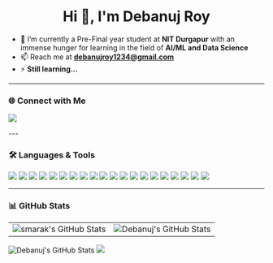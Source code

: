 <h1 align="center">Hi 👋, I'm Debanuj Roy</h1>

- 🌱 I’m currently a Pre-Final year student at **NIT Durgapur** with an immense hunger for learning in the field of **AI/ML and Data Science**
- 📫 Reach me at **debanujroy1234@gmail.com**
- ⚡ **Still learning...**

---
### 🌐 Connect with Me
<p>
  <a href="https://www.linkedin.com/in/debanuj-roy-b3709b275" target="_blank"><img src="https://img.shields.io/badge/LinkedIn-0077B5?style=for-the-badge&logo=linkedin&logoColor=white"></a>
</p>
---

### 🛠 Languages & Tools
<p>
  <img src="https://img.shields.io/badge/Python-3776AB?style=for-the-badge&logo=python&logoColor=white">
  <img src="https://img.shields.io/badge/Streamlit-FF4B4B?style=for-the-badge&logo=streamlit&logoColor=white">
  <img src="https://img.shields.io/badge/Numpy-013243?style=for-the-badge&logo=numpy&logoColor=white">
  <img src="https://img.shields.io/badge/Pandas-150458?style=for-the-badge&logo=pandas&logoColor=white">
  <img src="https://img.shields.io/badge/Matplotlib-%23ffffff.svg?style=for-the-badge&logo=Matplotlib&logoColor=black">
  <img src="https://img.shields.io/badge/PyTorch-%23EE4C2C.svg?style=for-the-badge&logo=PyTorch&logoColor=white">
  <img src="https://img.shields.io/badge/scikit--learn-%23F7931E.svg?style=for-the-badge&logo=scikit-learn&logoColor=white">
  <img src="https://img.shields.io/badge/TensorFlow-%23FF6F00.svg?style=for-the-badge&logo=TensorFlow&logoColor=white">
  <img src="https://img.shields.io/badge/FastAPI-005571?style=for-the-badge&logo=fastapi">
  <img src="https://img.shields.io/badge/mysql-4479A1.svg?style=for-the-badge&logo=mysql&logoColor=white">
  <img src="https://img.shields.io/badge/power_bi-F2C811?style=for-the-badge&logo=powerbi&logoColor=black">
  <img src="https://img.shields.io/badge/-selenium-%43B02A?style=for-the-badge&logo=selenium&logoColor=white">
  <img src="https://img.shields.io/badge/C++-00599C?style=for-the-badge&logo=cplusplus&logoColor=white">
  <img src="https://img.shields.io/badge/mediapipe-0097A7.svg?style=for-the-badge&logo=mediapipe&logoColor=white">
  <img src="https://img.shields.io/badge/opencv-%23white.svg?style=for-the-badge&logo=opencv&logoColor=white">
  <img src="https://img.shields.io/badge/c-%2300599C.svg?style=for-the-badge&logo=c&logoColor=white">
  <img src="https://img.shields.io/badge/html5-%23E34F26.svg?style=for-the-badge&logo=html5&logoColor=white">
  <img src="https://img.shields.io/badge/git-F05032?style=for-the-badge&logo=git&logoColor=white">
  <img src="https://img.shields.io/badge/LangChain-green?logo=langchain&logoColor=white&style=for-the-badge">
  <img src="https://img.shields.io/badge/pydantic-purple?logo=pydantic&logoColor=white&style=for-the-badge">
  
</p>

---

### 📊 GitHub Stats
<table>
  <tr>
<td><img style="border: none;" src="https://github-profile-summary-cards.vercel.app/api/cards/profile-details?username=KaiAllAlone&theme=github_dark" alt="smarak's GitHub Stats"/></td>
<td><img style="border: none;" src="https://github-profile-summary-cards.vercel.app/api/cards/most-commit-language?username=KaiAllAlone&theme=gotham" alt="Debanuj's GitHub Stats"></td>
  </tr>
</table>
<img style="border: none;" src="https://github-readme-activity-graph.vercel.app/graph?username=KaiAllAlone&theme=github-compact" alt="Debanuj's GitHub Stats">
<img src="https://holopin.me/kaiallalone">

